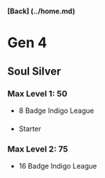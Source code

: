 #### [Back] (../home.md)

# Gen 4

## Soul Silver

### Max Level 1: 50
- 8 Badge Indigo League

####
- Starter

####

####

####

####

####



### Max Level 2: 75
- 16 Badge Indigo League
